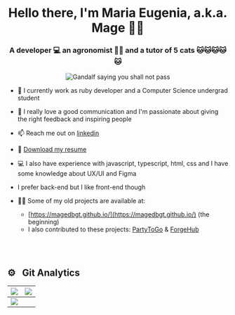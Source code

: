 <h1 align="center">Hello there, I'm Maria Eugenia, a.k.a. Mage 🧙‍✨</h1>
<h3 align="center">A developer 💻 an agronomist 🌱🐄 and a tutor of 5 cats 🐱🐱🐱🐱🐱</h3>

<div align="center">
<img src="https://github.com/magedeungaro/magedeungaro.github.io/blob/60888b796677c64a60937ca7af230a73249f73a5/36Ja.gif" alt="Gandalf saying you shall not pass">
</div>

- 💎 I currently work as ruby developer and a Computer Science undergrad student

- 💖 I really love a good communication and I'm passionate about giving the right feedback and inspiring people

- 📫 Reach me out on [linkedin](https://www.linkedin.com/in/magedeungaro)

- 📄 [Download my resume](https://drive.google.com/uc?export=download&id=1du6WbddW7d30fE6HtmU6nlsPhHX4RZvL)

- 💻 I also have experience with javascript, typescript, html, css and I have some knowledge about UX/UI and Figma

- I prefer back-end but I like front-end though

- 👨‍💻 Some of my old projects are available at:
	- [https://magedbgt.github.io/](https://magedbgt.github.io/) (the beginning)
 	- I also contributed to these projects: [PartyToGo](https://github.com/ThiagoCal/Partytogo) & [ForgeHub](https://github.com/johngvc/forge_hub)

<br><br>
## ⚙️ &nbsp; Git Analytics

<img src="https://github-readme-stats.vercel.app/api?username=magedeungaro&&show_icons=true&count_private=true&theme=github_dark">|<img src="https://github-readme-streak-stats.herokuapp.com/?user=thiagocal&theme=blueberry_duo"/>
|---|---|
<img src="https://github-readme-stats.vercel.app/api/top-langs/?username=magedeungaro&layout=compact&theme=github_dark"/>|


